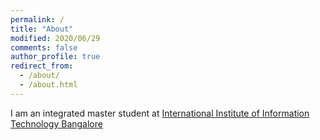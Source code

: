 ```yaml
---
permalink: /
title: "About"
modified: 2020/06/29
comments: false
author_profile: true
redirect_from: 
  - /about/
  - /about.html
---
```


I am an integrated master student at [International Institute of Information Technology Bangalore](https://www.iiitb.ac.in/)
